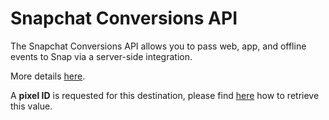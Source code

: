 # Snapchat Conversions API

The Snapchat Conversions API allows you to pass web, app, and offline events to Snap via a server-side integration.

More details [here](https://marketingapi.snapchat.com/docs/conversion.html#introduction).

A **pixel ID** is requested for this destination, please find [here](https://businesshelp.snapchat.com/s/article/pixel-website-install?language=en\_US) how to retrieve this value.
